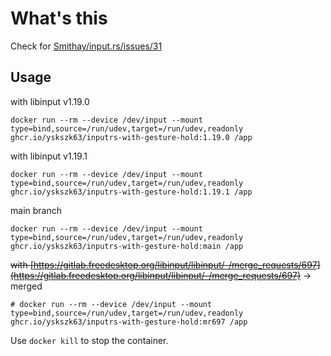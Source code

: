 # What's this

Check for [Smithay/input.rs/issues/31](https://github.com/Smithay/input.rs/issues/31)

## Usage

with libinput v1.19.0

```
docker run --rm --device /dev/input --mount type=bind,source=/run/udev,target=/run/udev,readonly ghcr.io/yskszk63/inputrs-with-gesture-hold:1.19.0 /app
```

with libinput v1.19.1

```
docker run --rm --device /dev/input --mount type=bind,source=/run/udev,target=/run/udev,readonly ghcr.io/yskszk63/inputrs-with-gesture-hold:1.19.1 /app
```

main branch

```
docker run --rm --device /dev/input --mount type=bind,source=/run/udev,target=/run/udev,readonly ghcr.io/yskszk63/inputrs-with-gesture-hold:main /app
```

~~with [https://gitlab.freedesktop.org/libinput/libinput/-/merge_requests/697](https://gitlab.freedesktop.org/libinput/libinput/-/merge_requests/697)~~
-> merged

```
# docker run --rm --device /dev/input --mount type=bind,source=/run/udev,target=/run/udev,readonly ghcr.io/yskszk63/inputrs-with-gesture-hold:mr697 /app
```

Use `docker kill` to stop the container.
